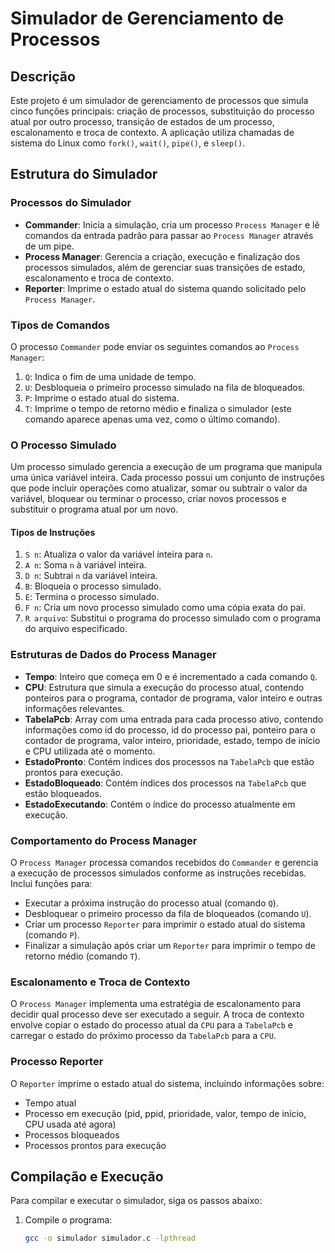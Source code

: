 # Simulador de Gerenciamento de Processos

## Descrição

Este projeto é um simulador de gerenciamento de processos que simula cinco funções principais: criação de processos, substituição do processo atual por outro processo, transição de estados de um processo, escalonamento e troca de contexto. A aplicação utiliza chamadas de sistema do Linux como `fork()`, `wait()`, `pipe()`, e `sleep()`.

## Estrutura do Simulador

### Processos do Simulador

- **Commander**: Inicia a simulação, cria um processo `Process Manager` e lê comandos da entrada padrão para passar ao `Process Manager` através de um pipe.
- **Process Manager**: Gerencia a criação, execução e finalização dos processos simulados, além de gerenciar suas transições de estado, escalonamento e troca de contexto.
- **Reporter**: Imprime o estado atual do sistema quando solicitado pelo `Process Manager`.

### Tipos de Comandos

O processo `Commander` pode enviar os seguintes comandos ao `Process Manager`:
1. `Q`: Indica o fim de uma unidade de tempo.
2. `U`: Desbloqueia o primeiro processo simulado na fila de bloqueados.
3. `P`: Imprime o estado atual do sistema.
4. `T`: Imprime o tempo de retorno médio e finaliza o simulador (este comando aparece apenas uma vez, como o último comando).

### O Processo Simulado

Um processo simulado gerencia a execução de um programa que manipula uma única variável inteira. Cada processo possui um conjunto de instruções que pode incluir operações como atualizar, somar ou subtrair o valor da variável, bloquear ou terminar o processo, criar novos processos e substituir o programa atual por um novo.

#### Tipos de Instruções

1. `S n`: Atualiza o valor da variável inteira para `n`.
2. `A n`: Soma `n` à variável inteira.
3. `D n`: Subtrai `n` da variável inteira.
4. `B`: Bloqueia o processo simulado.
5. `E`: Termina o processo simulado.
6. `F n`: Cria um novo processo simulado como uma cópia exata do pai.
7. `R arquivo`: Substitui o programa do processo simulado com o programa do arquivo especificado.

### Estruturas de Dados do Process Manager

- **Tempo**: Inteiro que começa em 0 e é incrementado a cada comando `Q`.
- **CPU**: Estrutura que simula a execução do processo atual, contendo ponteiros para o programa, contador de programa, valor inteiro e outras informações relevantes.
- **TabelaPcb**: Array com uma entrada para cada processo ativo, contendo informações como id do processo, id do processo pai, ponteiro para o contador de programa, valor inteiro, prioridade, estado, tempo de início e CPU utilizada até o momento.
- **EstadoPronto**: Contém índices dos processos na `TabelaPcb` que estão prontos para execução.
- **EstadoBloqueado**: Contém índices dos processos na `TabelaPcb` que estão bloqueados.
- **EstadoExecutando**: Contém o índice do processo atualmente em execução.

### Comportamento do Process Manager

O `Process Manager` processa comandos recebidos do `Commander` e gerencia a execução de processos simulados conforme as instruções recebidas. Inclui funções para:
- Executar a próxima instrução do processo atual (comando `Q`).
- Desbloquear o primeiro processo da fila de bloqueados (comando `U`).
- Criar um processo `Reporter` para imprimir o estado atual do sistema (comando `P`).
- Finalizar a simulação após criar um `Reporter` para imprimir o tempo de retorno médio (comando `T`).

### Escalonamento e Troca de Contexto

O `Process Manager` implementa uma estratégia de escalonamento para decidir qual processo deve ser executado a seguir. A troca de contexto envolve copiar o estado do processo atual da `CPU` para a `TabelaPcb` e carregar o estado do próximo processo da `TabelaPcb` para a `CPU`.

### Processo Reporter

O `Reporter` imprime o estado atual do sistema, incluindo informações sobre:
- Tempo atual
- Processo em execução (pid, ppid, prioridade, valor, tempo de início, CPU usada até agora)
- Processos bloqueados
- Processos prontos para execução

## Compilação e Execução

Para compilar e executar o simulador, siga os passos abaixo:

1. Compile o programa:
   ```sh
   gcc -o simulador simulador.c -lpthread
